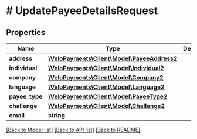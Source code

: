 # # UpdatePayeeDetailsRequest

## Properties

Name | Type | Description | Notes
------------ | ------------- | ------------- | -------------
**address** | [**\VeloPayments\Client\Model\PayeeAddress2**](PayeeAddress2.md) |  | [optional] 
**individual** | [**\VeloPayments\Client\Model\Individual2**](Individual2.md) |  | [optional] 
**company** | [**\VeloPayments\Client\Model\Company2**](Company2.md) |  | [optional] 
**language** | [**\VeloPayments\Client\Model\Language2**](Language2.md) |  | [optional] 
**payee_type** | [**\VeloPayments\Client\Model\PayeeType2**](PayeeType2.md) |  | [optional] 
**challenge** | [**\VeloPayments\Client\Model\Challenge2**](Challenge2.md) |  | [optional] 
**email** | **string** |  | [optional] 

[[Back to Model list]](../../README.md#documentation-for-models) [[Back to API list]](../../README.md#documentation-for-api-endpoints) [[Back to README]](../../README.md)


